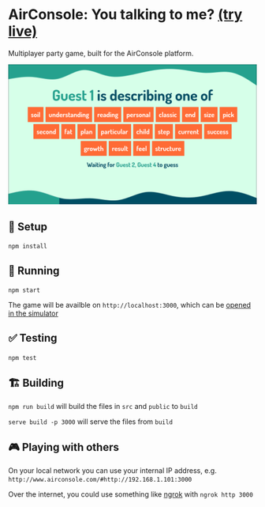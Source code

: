 # AirConsole: You talking to me? [(try live)](https://www.airconsole.com/simulator/#debug:https://domdomegg.github.io/airconsole-you-talking-to-me/)

Multiplayer party game, built for the AirConsole platform.

![A screenshot of the game in progress, showing a set of words and a statement that Guest 1 is describing one of them while Guest 2 and Guest 4 are guessing](./branding/screenshot.png)


## 🔧 Setup

`npm install`

## 🏃 Running

`npm start`

The game will be availble on `http://localhost:3000`, which can be [opened in the simulator](http://www.airconsole.com/simulator/?http=1#http://localhost:3000)

## ✅ Testing

`npm test`

## 🏗 Building

`npm run build` will build the files in `src` and `public` to `build`

`serve build -p 3000` will serve the files from `build`

## 🎮 Playing with others

On your local network you can use your internal IP address, e.g. `http://www.airconsole.com/#http://192.168.1.101:3000`

Over the internet, you could use something like [ngrok](https://ngrok.com/) with `ngrok http 3000`